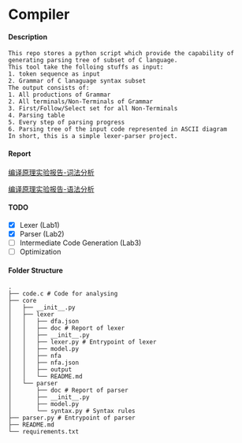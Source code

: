 # Compiler

#### Description
```
This repo stores a python script which provide the capability of generating parsing tree of subset of C language.
This tool take the folloing stuffs as input: 
1. token sequence as input
2. Grammar of C lanaguage syntax subset
The output consists of:
1. All productions of Grammar
2. All terminals/Non-Terminals of Grammar
3. First/Follow/Select set for all Non-Terminals
4. Parsing table
5. Every step of parsing progress
6. Parsing tree of the input code represented in ASCII diagram
In short, this is a simple lexer-parser project.
```

#### Report

[编译原理实验报告-词法分析](core/lexer/doc/编译原理实验报告-词法分析.docx)

[编译原理实验报告-语法分析](core/parser/doc/编译原理实验报告-语法分析.doc)

#### TODO

- [x] Lexer (Lab1)
- [x] Parser (Lab2)
- [ ] Intermediate Code Generation (Lab3)
- [ ] Optimization

#### Folder Structure
```
.
├── code.c # Code for analysing
├── core
│   ├── __init__.py
│   ├── lexer
│   │   ├── dfa.json
│   │   ├── doc # Report of lexer
│   │   ├── __init__.py
│   │   ├── lexer.py # Entrypoint of lexer
│   │   ├── model.py
│   │   ├── nfa
│   │   ├── nfa.json
│   │   ├── output
│   │   └── README.md
│   └── parser
│       ├── doc # Report of parser
│       ├── __init__.py
│       ├── model.py
│       └── syntax.py # Syntax rules
├── parser.py # Entrypoint of parser
├── README.md
└── requirements.txt
```
